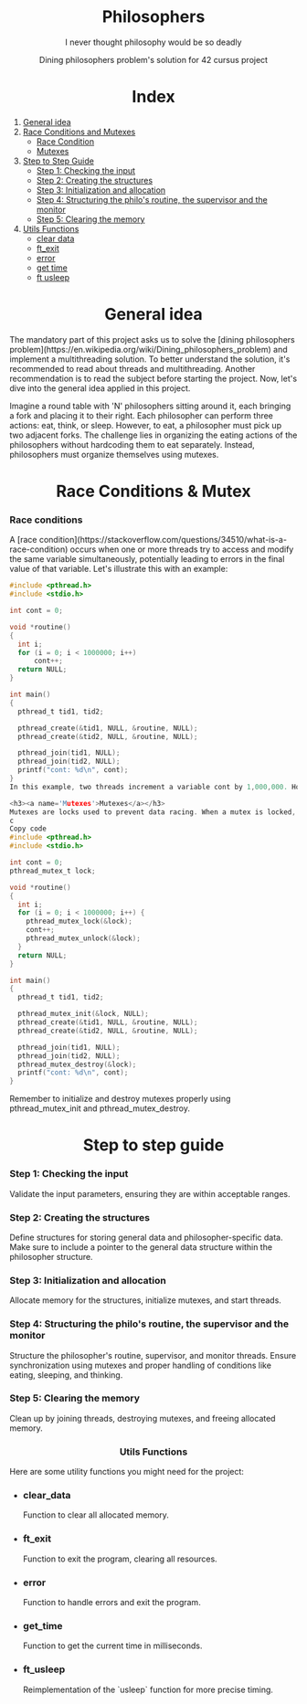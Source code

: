 <div align='center'> <h1>Philosophers</h1> </div>
<p align='center'>I never thought philosophy would be so deadly</p>
<p align='center'>Dining philosophers problem's solution for 42 cursus project</p>

## <h1 align='center'>Index</h1>
1. [General idea](#General_idea)
2. [Race Conditions and Mutexes](#RaceConditions&mutexes)
	- [Race Condition](#RaceConditions)
	- [Mutexes](#Mutexes)
3. [Step to Step Guide](#Guide)
	- [Step 1: Checking the input](#step1)
	- [Step 2: Creating the structures](#step2)
	- [Step 3: Initialization and allocation](#step3)
	- [Step 4: Structuring the philo's routine, the supervisor and the monitor](#step4)
	- [Step 5: Clearing the memory](#step5)
4. [Utils Functions](#utilsfunc)
	- [clear data](#clear_data)
	- [ft_exit](#ft_exit)
	- [error](#error)
	- [get time](#get_time)
	- [ft usleep](#ft_usleep)


<div align='center'><h1><a name='General_idea'>General idea</a></h1></div>
The mandatory part of this project asks us to solve the [dining philosophers problem](https://en.wikipedia.org/wiki/Dining_philosophers_problem) and implement a multithreading solution. To better understand the solution, it's recommended to read about threads and multithreading. Another recommendation is to read the subject before starting the project. Now, let's dive into the general idea applied in this project.

Imagine a round table with 'N' philosophers sitting around it, each bringing a fork and placing it to their right. Each philosopher can perform three actions: eat, think, or sleep. However, to eat, a philosopher must pick up two adjacent forks. The challenge lies in organizing the eating actions of the philosophers without hardcoding them to eat separately. Instead, philosophers must organize themselves using mutexes.

<div align='center'><h1><a name='RaceConditions&mutexes'>Race Conditions & Mutex</a></h1></div>

<h3><a name='RaceConditions'>Race conditions</a></h3>
A [race condition](https://stackoverflow.com/questions/34510/what-is-a-race-condition) occurs when one or more threads try to access and modify the same variable simultaneously, potentially leading to errors in the final value of that variable. Let's illustrate this with an example:

```c
#include <pthread.h>
#include <stdio.h>

int cont = 0;

void *routine()
{
  int i;
  for (i = 0; i < 1000000; i++)
      cont++;
  return NULL;
}

int main()
{
  pthread_t tid1, tid2;

  pthread_create(&tid1, NULL, &routine, NULL);
  pthread_create(&tid2, NULL, &routine, NULL);

  pthread_join(tid1, NULL);
  pthread_join(tid2, NULL);
  printf("cont: %d\n", cont);
}
In this example, two threads increment a variable cont by 1,000,000. However, due to race conditions, the final value of cont may not be 2,000,000 as expected.

<h3><a name='Mutexes'>Mutexes</a></h3>
Mutexes are locks used to prevent data racing. When a mutex is locked, any thread attempting to lock it will be paused until the mutex is unlocked. In the above example, we could prevent the race condition by adding a lock before incrementing the variable.
c
Copy code
#include <pthread.h>
#include <stdio.h>

int cont = 0;
pthread_mutex_t lock;

void *routine()
{
  int i;
  for (i = 0; i < 1000000; i++) {
    pthread_mutex_lock(&lock);
    cont++;
    pthread_mutex_unlock(&lock);
  }
  return NULL;
}

int main()
{
  pthread_t tid1, tid2;

  pthread_mutex_init(&lock, NULL);
  pthread_create(&tid1, NULL, &routine, NULL);
  pthread_create(&tid2, NULL, &routine, NULL);

  pthread_join(tid1, NULL);
  pthread_join(tid2, NULL);
  pthread_mutex_destroy(&lock);
  printf("cont: %d\n", cont);
}
```
Remember to initialize and destroy mutexes properly using pthread_mutex_init and pthread_mutex_destroy.

<div align='center'><h1><a name='guide'>Step to step guide</a></h1></div>
<h3><a name='step1'>Step 1: Checking the input</a></h3>
Validate the input parameters, ensuring they are within acceptable ranges.
<h3><a name='step2'>Step 2: Creating the structures</a></h3>
Define structures for storing general data and philosopher-specific data. Make sure to include a pointer to the general data structure within the philosopher structure.
<h3><a name='step3'>Step 3: Initialization and allocation</a></h3>
Allocate memory for the structures, initialize mutexes, and start threads.
<h3><a name='step4'>Step 4: Structuring the philo's routine, the supervisor and the monitor</a></h3>
Structure the philosopher's routine, supervisor, and monitor threads. Ensure synchronization using mutexes and proper handling of conditions like eating, sleeping, and thinking.
<h3><a name='step5'>Step 5: Clearing the memory</a></h3>
Clean up by joining threads, destroying mutexes, and freeing allocated memory.
<div align='center'><h3><a name='utilsfunc'>Utils Functions</a></h3></div>
Here are some utility functions you might need for the project:
<ul>
<li><h3><a name='clear_data'>clear_data</a></h3></li>
Function to clear all allocated memory.
<li><h3><a name='ft_exit'>ft_exit</a></h3></li>
Function to exit the program, clearing all resources.
<li><h3><a name='error'>error</a></h3></li>
Function to handle errors and exit the program.
<li><h3><a name='get_time'>get_time</a></h3></li>
Function to get the current time in milliseconds.
<li><h3><a name='ft_usleep'>ft_usleep</a></h3></li>
Reimplementation of the `usleep` function for more precise timing.
</ul>
